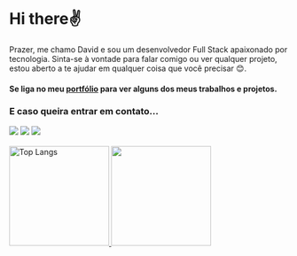 # Hi there✌️

Prazer, me chamo David e sou um desenvolvedor Full Stack apaixonado por tecnologia. Sinta-se à vontade para falar comigo ou ver qualquer projeto, estou aberto a te ajudar em qualquer coisa que você precisar 😊.

#### Se liga no meu [portfólio](https://lordaval.vercel.app/) para ver alguns dos meus trabalhos e projetos.

### E caso queira entrar em contato...

<div> 
  <a href="mailto:djoao6757@gmail.com"><img src="https://img.shields.io/badge/-Gmail-%23333?style=for-the-badge&logo=gmail&logoColor=white" target="_blank"></a>
  <a href="https://www.instagram.com/davidj.js/" target="_blank" align="center"><img src="https://img.shields.io/badge/-Instagram-%23E4405F?style=for-the-badge&logo=instagram&logoColor=white" target="_blank"></a>
  <a href="https://www.linkedin.com/in/joao-david-de-oliveira-carneiro/" target="_blank" align="center"><img src="https://img.shields.io/badge/-LinkedIn-%230077B5?style=for-the-badge&logo=linkedin&logoColor=white" target="_blank"></a> 
<br>
<br>

 <div align="left">
  <a href="https://github.com/lordaval"> 
   <img height="180em" src="https://github-readme-stats.vercel.app/api/top-langs/?username=lordaval&layout=compact&langs_count=7&theme=algolia" alt="Top Langs"/>
   <img height="180em" src="https://github-readme-stats.vercel.app/api?username=lordaval&show_icons=true&theme=algolia"/>
  </a>
</div>

<!--
## Habilidades:
<div style="display: flex; gap: 2rem;">
 <img align="center" src="https://cdn.jsdelivr.net/gh/devicons/devicon/icons/html5/html5-original.svg" height="40" width="52" alt="html5 logo"  />
  <img align="center" src="https://cdn.jsdelivr.net/gh/devicons/devicon/icons/css3/css3-original.svg" height="40" width="52" alt="css3 logo"  />
  <img align="center" alt="JS" h height="40" width="52" src="https://raw.githubusercontent.com/devicons/devicon/master/icons/javascript/javascript-plain.svg">
  <img align="center" alt="React" src="https://cdn.jsdelivr.net/gh/devicons/devicon/icons/react/react-original.svg" height="40" width="40" />
  <img align="center" alt="Typescript" src="https://raw.githubusercontent.com/github/explore/80688e429a7d4ef2fca1e82350fe8e3517d3494d/topics/typescript/typescript.png" height="40" width="40" /> 
  <img align="center" alt="MySQL" height="40" width="52" src="https://github.com/devicons/devicon/blob/master/icons/mysql/mysql-original-wordmark.svg">
  <img align="center" alt="MySQL" height="40" width="52" src="https://cdn.jsdelivr.net/gh/devicons/devicon/icons/nextjs/nextjs-original.svg">
 </div>
 <br>
 <br> 

 
</div>
 <br>
<div align="center">
<br><p align="centre"><b>Contador de Visitantes</b></p>  
<p align="center"><img align="center" src="https://profile-counter.glitch.me/{lordaval}/count.svg" /></p> 
<br></div>

## Estatísticas:
[![trophy](https://github-profile-trophy.vercel.app/?username=lordaval&theme=onestar&no-frame=true&rank=-?)](https://github.com/ryo-ma/github-profile-trophy)
<br>
-->
